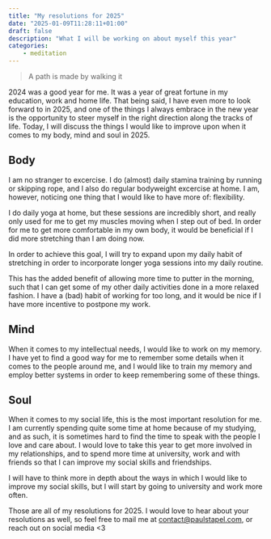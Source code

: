 ```yaml
---
title: "My resolutions for 2025"
date: "2025-01-09T11:28:11+01:00"
draft: false
description: "What I will be working on about myself this year"
categories: 
    - meditation
---
```


> A path is made by walking it

2024 was a good year for me. It was a year of great fortune in my education, work and home life. That being said, I have even more to look forward to in 2025, and one of the things I always embrace in the new year is the opportunity to steer myself in the right direction along the tracks of life. Today, I will discuss the things I would like to improve upon when it comes to my body, mind and soul in 2025. 

## Body
I am no stranger to excercise. I do (almost) daily stamina training by running or skipping rope, and I also do regular bodyweight excercise at home. I am, however, noticing one thing that I would like to have more of: flexibility. 

I do daily yoga at home, but these sessions are incredibly short, and really only used for me to get my muscles moving when I step out of bed. In order for me to get more comfortable in my own body, it would be beneficial if I did more stretching than I am doing now.

In order to achieve this goal, I will try to expand upon my daily habit of stretching in order to incorporate longer yoga sessions into my daily routine. 

This has the added benefit of allowing more time to putter in the morning, such that I can get some of my other daily activities done in a more relaxed fashion. I have a (bad) habit of working for too long, and it would be nice if I have more incentive to postpone my work. 

## Mind
When it comes to my intellectual needs, I would like to work on my memory. I have yet to find a good way for me to remember some details when it comes to the people around me, and I would like to train my memory and employ better systems in order to keep remembering some of these things. 

## Soul
When it comes to my social life, this is the most important resolution for me. I am currently spending quite some time at home because of my studying, and as such, it is sometimes hard to find the time to speak with the people I love and care about. I would love to take this year to get more involved in my relationships, and to spend more time at university, work and with friends so that I can improve my social skills and friendships. 

I will have to think more in depth about the ways in which I would like to improve my social skills, but I will start by going to university and work more often. 

Those are all of my resolutions for 2025. I would love to hear about your resolutions as well, so feel free to mail me at contact@paulstapel.com, or reach out on social media <3
